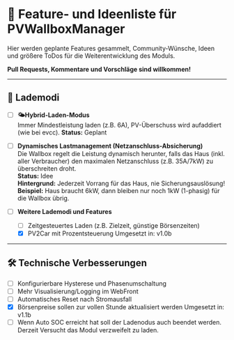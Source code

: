 # 🌟 Feature- und Ideenliste für PVWallboxManager

Hier werden geplante Features gesammelt, Community-Wünsche, Ideen und größere ToDos für die Weiterentwicklung des Moduls.
  
**Pull Requests, Kommentare und Vorschläge sind willkommen!**
  
---

## 🚗 Lademodi

- [ ] **🌤️Hybrid-Laden-Modus**  
      Immer Mindestleistung laden (z.B. 6A), PV-Überschuss wird aufaddiert (wie bei evcc).
      **Status:** Geplant

- [ ] **Dynamisches Lastmanagement (Netzanschluss-Absicherung)**  
      Die Wallbox regelt die Leistung dynamisch herunter, falls das Haus (inkl. aller Verbraucher) den maximalen Netzanschluss (z.B. 35A/7kW) zu überschreiten droht.  
      **Status:** Idee  
      **Hintergrund:** Jederzeit Vorrang für das Haus, nie Sicherungsauslösung!  
      **Beispiel:** Haus braucht 6kW, dann bleiben nur noch 1kW (1-phasig) für die Wallbox übrig.  

- [ ] **Weitere Lademodi und Features**
    - [ ] Zeitgesteuertes Laden (z.B. Zielzeit, günstige Börsenzeiten)
    - [x] PV2Car mit Prozentsteuerung
    Umgesetzt in: v1.0b

---

## 🛠️ Technische Verbesserungen

- [ ] Konfigurierbare Hysterese und Phasenumschaltung
- [ ] Mehr Visualisierung/Logging im WebFront
- [ ] Automatisches Reset nach Stromausfall
- [x] Börsenpreise sollen zur vollen Stunde aktualisiert werden
  Umgesetzt in: v1.1b
- [ ] Wenn Auto SOC erreicht hat soll der Ladenodus auch beendet werden. Derzeit Versucht das Modul verzweifelt zu laden.
